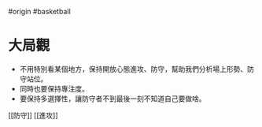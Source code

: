 #origin #basketball

# 大局觀
- 不用特別看某個地方，保持開放心態進攻、防守，幫助我們分析場上形勢、防守站位。
- 同時也要保持專注度。
- 要保持多選擇性，讓防守者不到最後一刻不知道自己要做啥。


[[防守]]
[[進攻]]
